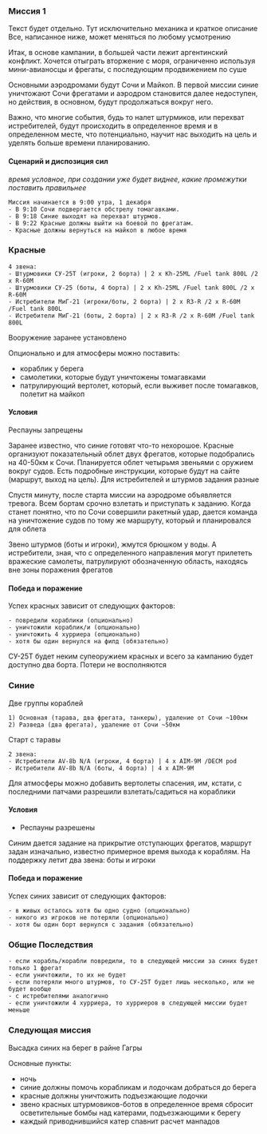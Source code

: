 ### Миссия 1

Текст будет отдельно. Тут исключительно механика и краткое описание
Все, написанное ниже, может меняться по любому усмотрению

Итак, в основе кампании, в большей части лежит аргентинский конфликт.
Хочется отыграть вторжение с моря, ограниченно используя мини-авианосцы и фрегаты, с последующим продвижением по суше

Основными аэродромами будут Сочи и Майкоп.
В первой миссии синие уничтожают Сочи фрегатами и аэродром становится далее недоступен, 
но действия, в основном, будут продолжаться вокруг него.

Важно, что многие события, будь то налет штурмиков, или перехват истребителей, будут происходить в определенное время и в определенном месте, 
что потенциально, научит нас выходить на цель и уделять больше времени планированию.

#### Сценарий и диспозиция сил

_время условное, при создании уже будет виднее, какие промежутки поставить правильнее_

```
Миссия начинается в 9:00 утра, 1 декабря
- В 9:10 Сочи подвергается обстрелу томагавками.
- В 9:18 Синие выходят на перехват штурмов.
- В 9:22 Красные должны выйти на боевой по фрегатам.
- Красные должны вернуться на майкоп в любое время
```

### Красные

```
4 звена:
- Штурмовики СУ-25Т (игроки, 2 борта) | 2 x Kh-25ML /Fuel tank 800L /2 x R-60M
- Штурмовики СУ-25 (боты, 4 борта) | 2 x Kh-25ML /Fuel tank 800L /2 x R-60M
- Истребители МиГ-21 (игроки/боты, 2 борта) | 2 x R3-R /2 x R-60M /Fuel tank 800L 
- Истребители МиГ-21 (боты, 2 борта) | 2 x R3-R /2 x R-60M /Fuel tank 800L 
```

Вооружение заранее установлено

Опционально и для атмосферы можно поставить:
- кораблик у берега
- самолетики, которые будут уничтожены томагавками
- патрулирующий вертолет, который, если выживет после томагавков, полетит на майкоп

#### Условия

Респауны запрещены

Заранее известно, что синие готовят что-то нехорошое.
Красные организуют показательный облет двух фрегатов, которые подобрались на 40-50км к Сочи.
Планируется облет четырьмя звеньями с оружием вокруг судов.
Есть подробные инструкции, которые будут на сайте (маршрут, выход на цель). Для истребителей и штурмов задания разные

Спустя минуту, после старта миссии на аэродроме объявляется тревога. Всем бортам срочно взлетать и приступать к заданию.
Когда станет понятно, что по Сочи совершили ракетный удар, дается команда на уничтожение судов по тому же маршруту, который и планировался для облета

Звено штурмов (боты и игроки), жмутся брюшком у воды. А истребители, зная, что с определенного направления могут прилететь вражеские самолеты, патрулируют обозначенную область, находясь вне зоны поражения фрегатов

#### Победа и поражение
Успех красных зависит от следующих факторов:
```
- повредили кораблики (опционально)
- уничтожили кораблик/и (опционально)
- уничтожить 4 хурриера (опционально)
- хотя бы один вернулся на филд (обязательно)
```

СУ-25Т будет неким супеоружием красных и всего за кампанию будет доступно два борта. Потери не восполняются


### Синие

Две группы кораблей
```
1) Основная (тарава, два фрегата, танкеры), удаление от Сочи ~100км
2) Разведа (два фрегата), удаление от Сочи ~50км
```

Старт с таравы
```
2 звена:
- Истребители AV-8b N/A (игроки, 4 борта) | 4 x AIM-9M /DECM pod
- Истребители AV-8b N/A (боты, 4 борта) | 4 x AIM-9M
```

Для атмосферы можно добавить вертолеты спасения, им, кстати, с последними патчами разрешили взлетать/садиться на кораблики

#### Условия

- Респауны разрешены

Синим дается задание на прикрытие отступающих фрегатов, маршрут задан изначально, известно примерное время выхода к кораблям.
На поддержку летит два звена: боты и игроки

#### Победа и поражение

Успех синих зависит от следующих факторов:
```
- в живых осталось хотя бы одно судно (опционально)
- никого из игроков не потеряли (опционально)
- хотя бы один борт вернулся с задания (обязательно)
```


### Общие Последствия
```
- если корабль/корабли повредили, то в следующей миссии за синих будет только 1 фрегат
- если уничтожили, то их не будет
- если потеряли много штурмов, то СУ-25Т будет лишь несколько, или не будет вообще
- с истребителями аналогично
- если уничтожили 4 хурриера, то хурриеров в следующей миссии будет меньше
```

### Следующая миссия

Высадка синих на берег в райне Гагры

Основные пункты:
- ночь
- синие должны помочь корабликам и лодочкам добраться до берега
- красные должны уничтожить подъезжающие лодочки
- звено красных штурмовиков-ботов в определенное время сбросит осветительные бомбы над катерами, подъезжающими к берегу
- каждый приводнившийся катер спавнит расчет манпадов
